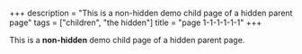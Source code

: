 +++
description = "This is a non-hidden demo child page of a hidden parent page"
tags = ["children", "the hidden"]
title = "page 1-1-1-1-1-1"
+++

This is a **non-hidden** demo child page of a hidden parent page.